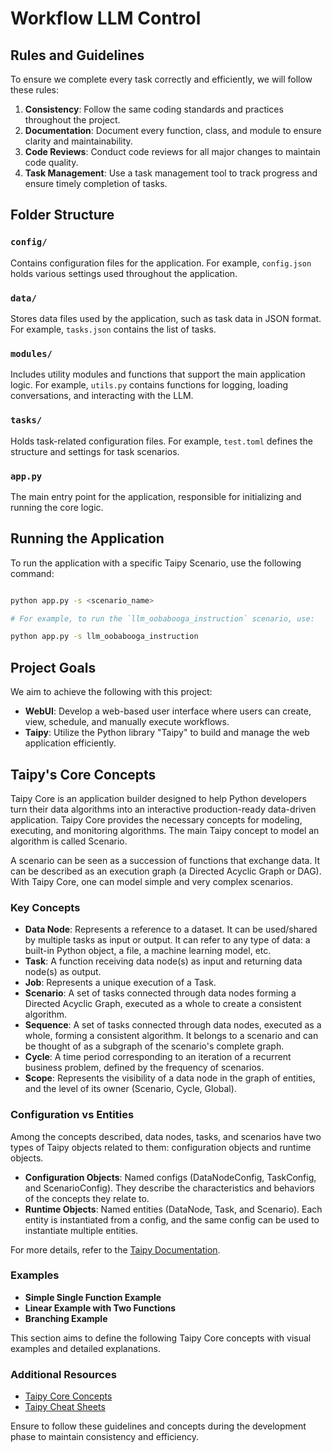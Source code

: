 # Workflow LLM Control

## Rules and Guidelines
To ensure we complete every task correctly and efficiently, we will follow these rules:

1. **Consistency**: Follow the same coding standards and practices throughout the project.
2. **Documentation**: Document every function, class, and module to ensure clarity and maintainability.
3. **Code Reviews**: Conduct code reviews for all major changes to maintain code quality.
4. **Task Management**: Use a task management tool to track progress and ensure timely completion of tasks.

## Folder Structure

### `config/`
Contains configuration files for the application. For example, `config.json` holds various settings used throughout the application.

### `data/`
Stores data files used by the application, such as task data in JSON format. For example, `tasks.json` contains the list of tasks.

### `modules/`
Includes utility modules and functions that support the main application logic. For example, `utils.py` contains functions for logging, loading conversations, and interacting with the LLM.

### `tasks/`
Holds task-related configuration files. For example, `test.toml` defines the structure and settings for task scenarios.

### `app.py`
The main entry point for the application, responsible for initializing and running the core logic.

## Running the Application

To run the application with a specific Taipy Scenario, use the following command:

```sh

python app.py -s <scenario_name> 

# For example, to run the `llm_oobabooga_instruction` scenario, use:

python app.py -s llm_oobabooga_instruction

```

## Project Goals
We aim to achieve the following with this project:

- **WebUI**: Develop a web-based user interface where users can create, view, schedule, and manually execute workflows.
- **Taipy**: Utilize the Python library "Taipy" to build and manage the web application efficiently.

## Taipy's Core Concepts
Taipy Core is an application builder designed to help Python developers turn their data algorithms into an interactive production-ready data-driven application. Taipy Core provides the necessary concepts for modeling, executing, and monitoring algorithms. The main Taipy concept to model an algorithm is called Scenario.

A scenario can be seen as a succession of functions that exchange data. It can be described as an execution graph (a Directed Acyclic Graph or DAG). With Taipy Core, one can model simple and very complex scenarios.

### Key Concepts

- **Data Node**: Represents a reference to a dataset. It can be used/shared by multiple tasks as input or output. It can refer to any type of data: a built-in Python object, a file, a machine learning model, etc.
- **Task**: A function receiving data node(s) as input and returning data node(s) as output.
- **Job**: Represents a unique execution of a Task.
- **Scenario**: A set of tasks connected through data nodes forming a Directed Acyclic Graph, executed as a whole to create a consistent algorithm.
- **Sequence**: A set of tasks connected through data nodes, executed as a whole, forming a consistent algorithm. It belongs to a scenario and can be thought of as a subgraph of the scenario's complete graph.
- **Cycle**: A time period corresponding to an iteration of a recurrent business problem, defined by the frequency of scenarios.
- **Scope**: Represents the visibility of a data node in the graph of entities, and the level of its owner (Scenario, Cycle, Global).

### Configuration vs Entities

Among the concepts described, data nodes, tasks, and scenarios have two types of Taipy objects related to them: configuration objects and runtime objects.

- **Configuration Objects**: Named configs (DataNodeConfig, TaskConfig, and ScenarioConfig). They describe the characteristics and behaviors of the concepts they relate to.
- **Runtime Objects**: Named entities (DataNode, Task, and Scenario). Each entity is instantiated from a config, and the same config can be used to instantiate multiple entities.

For more details, refer to the [Taipy Documentation](https://docs.taipy.io/).

### Examples

- **Simple Single Function Example**
- **Linear Example with Two Functions**
- **Branching Example**

This section aims to define the following Taipy Core concepts with visual examples and detailed explanations.

### Additional Resources

- [Taipy Core Concepts](https://docs.taipy.io/)
- [Taipy Cheat Sheets](https://github.com/tushar2704/Taipy-Cheat-Sheets)

Ensure to follow these guidelines and concepts during the development phase to maintain consistency and efficiency.
